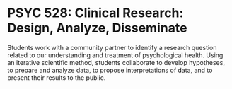 # PSYC 528: Clinical Research: Design, Analyze, Disseminate

Students work with a community partner to identify a research question related to our understanding and treatment of psychological health. Using an iterative scientific method, students collaborate to develop hypotheses, to prepare and analyze data, to propose interpretations of data, and to present their results to the public.